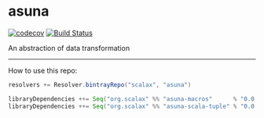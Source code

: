 asuna
===========================================
[![codecov](https://codecov.io/gh/scalax/asuna/branch/master/graph/badge.svg)](https://codecov.io/gh/scalax/asuna)
[![Build Status](https://travis-ci.org/scalax/asuna.svg?branch=master)](https://travis-ci.org/scalax/asuna)

An abstraction of data transformation  

-----------------

How to use this repo:

```scala
resolvers += Resolver.bintrayRepo("scalax", "asuna")

libraryDependencies ++= Seq("org.scalax" %% "asuna-macros"      % "0.0.2-M1")
libraryDependencies ++= Seq("org.scalax" %% "asuna-scala-tuple" % "0.0.2-M1")
```
